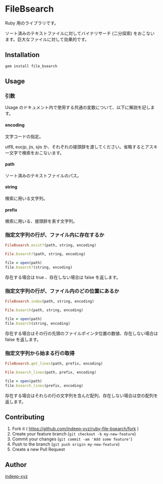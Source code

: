 FileBsearch
====

Ruby 用のライブラリです。

ソート済みのテキストファイルに対してバイナリサーチ (二分探索) をおこないます。巨大なファイルに対して効果的です。

## Installation

```ruby
gem install file_bsearch
```

## Usage

### 引数

Usage のドキュメント内で使用する共通の変数について、以下に解説を記します。

#### encoding

文字コードの指定。

utf8, eucjp, jis, sjis か、それぞれの接頭辞を渡してください。省略するとアスキー文字で検索をおこないます。

#### path

ソート済みのテキストファイルのパス。

#### string

検索に用いる文字列。

#### prefix

検索に用いる、接頭辞を表す文字列。

### 指定文字列の行が、ファイル内に存在するか

```ruby
FileBsearch.exist?(path, string, encoding)

File.bsearch?(path, string, encoding)

file = open(path)
file.bsearch?(string, encoding)
```

存在する場合は true 、存在しない場合は false を返します。

### 指定文字列の行が、ファイル内のどの位置にあるか

```ruby
FileBsearch.index(path, string, encoding)

File.bsearch(path, string, encoding)

file = open(path)
file.bsearch(string, encoding)
```

存在する場合はその行の先頭のファイルポインタ位置の数値、存在しない場合は false を返します。

### 指定文字列から始まる行の取得

```ruby
FileBsearch.get_lines(path, prefix, encoding)

File.bsearch_lines(path, prefix, encoding)

file = open(path)
file.bsearch_lines(prefix, encoding)
```

存在する場合はそれらの行の文字列を含んだ配列、存在しない場合は空の配列を返します。

## Contributing

1. Fork it ( https://github.com/indeep-xyz/ruby-file-bsearch/fork )
2. Create your feature branch (`git checkout -b my-new-feature`)
3. Commit your changes (`git commit -am 'Add some feature'`)
4. Push to the branch (`git push origin my-new-feature`)
5. Create a new Pull Request

## Author

[indeep-xyz](http://indeep.xyz/)